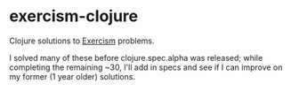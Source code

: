 # exercism-clojure

Clojure solutions to [Exercism](http://exercism.io) problems.

I solved many of these before clojure.spec.alpha was released;
while completing the remaining ~30, I'll add in specs and see
if I can improve on my former (1 year older) solutions.
